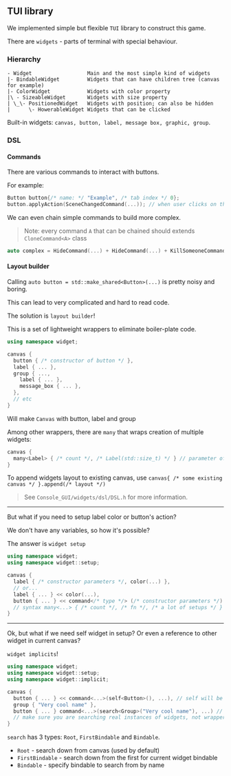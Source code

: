 ## TUI library

We implemented simple but flexible `TUI` library to construct this game.

There are `widgets` - parts of terminal with special behaviour.

### Hierarchy 

```text
- Widget                  Main and the most simple kind of widgets
|- BindableWidget         Widgets that can have children tree (canvas for example)
|- ColorWidget            Widgets with color property
|\ - SizeableWidget       Widgets with size property
| \_\- PositionedWidget   Widgets with position; can also be hidden
|      \- HowerableWidget Widgets that can be clicked
```

Built-in widgets: `canvas, button, label, message box, graphic, group`.

### DSL

#### Commands

There are various commands to interact with buttons.

For example:

```c++
Button button{/* name: */ "Example", /* tab index */ 0};
button.applyAction(SceneChangedCommand(...)); // when user clicks on this button, act method will be called
```

We can even chain simple commands to build more complex.

> Note: every command `A` that can be chained should extends `CloneCommand<A>` class

```c++
auto complex = HideCommand(...) + HideCommand(...) + KillSomeoneCommand(...)
```
#### Layout builder

Calling `auto button = std::make_shared<Button>(...)` is pretty noisy and boring.

This can lead to very complicated and hard to read code.

The solution is `layout builder`!

This is a set of lightweight wrappers to eliminate boiler-plate code.

```c++
using namespace widget;

canvas {
  button { /* constructor of button */ },
  label { ... },
  group { ...,
    label { ... },
    message_box { ... },
  },
  // etc
}
```

Will make `Canvas` with button, label and group

Among other wrappers, there are `many` that wraps creation of multiple widgets:

```c++
canvas {
  many<Label> { /* count */, /* Label(std::size_t) */ } // parameter of a function is ordinal number of widget
}
```

To append widgets layout to existing canvas, use `canvas{ /* some existing canvas */ }.append(/* layout */)`

> See `Console_GUI/widgets/dsl/DSL.h` for more information.

***

But what if you need to setup label color or button's action?

We don't have any variables, so how it's possible?

The answer is `widget setup`

```c++
using namespace widget;
using namespace widget::setup;

canvas {
  label { /* constructor parameters */, color(...) },
  // or...
  label { ... } << color(...),
  button { ... } << command</* type */> (/* constructor parameters */) + command<...>(...)
  // syntax many<...> { /* count */, /* fn */, /* a lot of setups */ } isn't supported
}
```
***

Ok, but what if we need self widget in setup? Or even a reference to other widget in current canvas?

`widget implicits`!

```c++
using namespace widget;
using namespace widget::setup;
using namespace widget::implicit;

canvas {
  button { ... } << command<...>(self<Button>(), ...), // self will be resolved to button instance
  group { "Very cool name" },
  button { ... } command<...>(search<Group>("Very cool name"), ...) // search will be resolved to group right instance
  // make sure you are searching real instances of widgets, not wrappers!
}
```

`search` has 3 types: `Root`, `FirstBindable` and `Bindable`.

* `Root` - search down from canvas (used by default)
* `FirstBindable` - search down from the first for current widget bindable
* `Bindable` - specify bindable to search from by name

